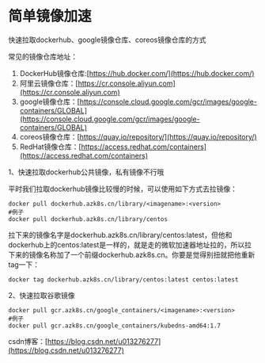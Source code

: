 # 简单镜像加速

快速拉取dockerhub、google镜像仓库、coreos镜像仓库的方式

常见的镜像仓库地址：

1. DockerHub镜像仓库:[https://hub.docker.com/](https://hub.docker.com/)
2. 阿里云镜像仓库：[https://cr.console.aliyun.com](https://cr.console.aliyun.com)
3. google镜像仓库：[https://console.cloud.google.com/gcr/images/google-containers/GLOBAL](https://console.cloud.google.com/gcr/images/google-containers/GLOBAL)
4. coreos镜像仓库：[https://quay.io/repository/](https://quay.io/repository/)
5. RedHat镜像仓库：[https://access.redhat.com/containers](https://access.redhat.com/containers)

1、快速拉取dockerhub公共镜像，私有镜像不行哦

平时我们拉取dockerhub镜像比较慢的时候，可以使用如下方式去拉镜像：

```text
docker pull dockerhub.azk8s.cn/library/<imagename>:<version> 
#例子
docker pull dockerhub.azk8s.cn/library/centos
```

拉下来的镜像名字是dockerhub.azk8s.cn/library/centos:latest，但他和dockerhub上的centos:latest是一样的，就是走的微软加速器地址拉的，所以拉下来的镜像名称加了一个前缀dockerhub.azk8s.cn。你要是觉得别扭就把他重新tag一下：

```text
docker tag dockerhub.azk8s.cn/library/centos:latest centos:latest
```

2、快速拉取谷歌镜像

```text
docker pull gcr.azk8s.cn/google_containers/<imagename>:<version>
#例子
docker pull gcr.azk8s.cn/google_containers/kubedns-amd64:1.7
```

csdn博客：[https://blog.csdn.net/u013276277](https://blog.csdn.net/u013276277)

